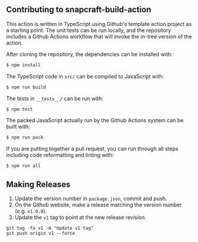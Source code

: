 ## Contributing to snapcraft-build-action

This action is written in TypeScript using Github's template action
project as a starting point.  The unit tests can be run locally, and
the repository includes a Github Actions workflow that will invoke the
in-tree version of the action.

After cloning the repository, the dependencies can be installed with:
```bash
$ npm install
```

The TypeScript code in `src/` can be compiled to JavaScript with:
```bash
$ npm run build
```

The tests in `__tests__/` can be run with:
```bash
$ npm test
```

The packed JavaScript actually run by the Github Actions system can be
built with:
```bash
$ npm run pack
```

If you are putting together a pull request, you can run through all
steps including code reformatting and linting with:
```bash
$ npm run all
```

## Making Releases

1. Update the version number in `package.json`, commit and push.
2. On the Github website, make a release matching the version number (e.g. `v1.0.0`).
3. Update the `v1` tag to point at the new release revision.
  ```
  git tag -fa v1 -m "Update v1 tag"
  git push origin v1 --force
  ```
